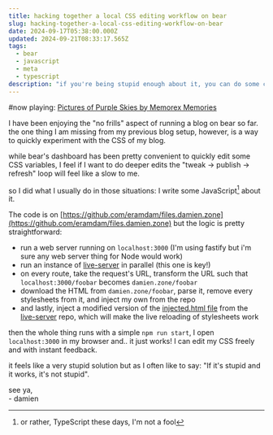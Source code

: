 ```yaml
---
title: hacking together a local CSS editing workflow on bear
slug: hacking-together-a-local-css-editing-workflow-on-bear
date: 2024-09-17T05:38:00.000Z
updated: 2024-09-21T08:33:17.565Z
tags:
  - bear
  - javascript
  - meta
  - typescript
description: "if you're being stupid enough about it, you can do some cool stuff"
---
```


#now playing: [Pictures of Purple Skies by Memorex Memories](https://memorexmemories.bandcamp.com/album/pictures-of-purple-skies)

I have been enjoying the "no frills" aspect of running a blog on bear so far. the one thing I am missing from my previous blog setup, however, is a way to quickly experiment with the CSS of my blog.

while bear's dashboard has been pretty convenient to quickly edit some CSS variables, I feel if I want to do deeper edits the "tweak -> publish -> refresh" loop will feel like a slow to me.

so I did what I usually do in those situations: I write some JavaScript[^1] about it.

The code is on [https://github.com/eramdam/files.damien.zone](https://github.com/eramdam/files.damien.zone) but the logic is pretty straightforward:

- run a web server running on `localhost:3000` (I'm using fastify but i'm sure any web server thing for Node would work)
- run an instance of [live-server](https://github.com/tapio/live-server) in parallel (this one is key!)
- on every route, take the request's URL, transform the URL such that `localhost:3000/foobar` becomes `damien.zone/foobar`
- download the HTML from `damien.zone/foobar`, parse it, remove every stylesheets from it, and inject my own from the repo
- and lastly, inject a modified version of the [injected.html file](https://github.com/tapio/live-server/blob/master/injected.html) from the [live-server](https://github.com/tapio/live-server/) repo, which will make the live reloading of stylesheets work

then the whole thing runs with a simple `npm run start`, I open `localhost:3000` in my browser and.. it just works! I can edit my CSS freely and with instant feedback.

it feels like a very stupid solution but as I often like to say: "If it's stupid and it works, it's not stupid".

see ya,  
\- damien

[^1]: or rather, TypeScript these days, I'm not a fool
